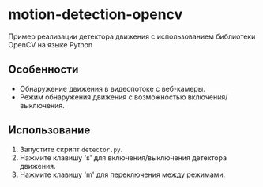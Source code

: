 # motion-detection-opencv

Пример реализации детектора движения с использованием библиотеки OpenCV на языке Python 

## Особенности
- Обнаружение движения в видеопотоке с веб-камеры.
- Режим обнаружения движения с возможностью включения/выключения.

## Использование
1. Запустите скрипт `detector.py`.
2. Нажмите клавишу 's' для включения/выключения детектора движения.
3. Нажмите клавишу 'm' для переключения между режимами.



